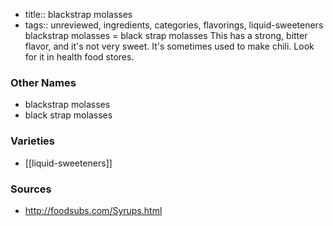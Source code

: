 - title:: blackstrap molasses
- tags:: unreviewed, ingredients, categories, flavorings, liquid-sweeteners
blackstrap molasses = black strap molasses This has a strong, bitter flavor, and it's not very sweet. It's sometimes used to make chili. Look for it in health food stores.

### Other Names

* blackstrap molasses
* black strap molasses

### Varieties

* [[liquid-sweeteners]]

### Sources
* http://foodsubs.com/Syrups.html
